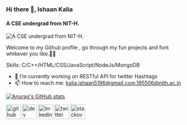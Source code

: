 ### Hi there 👋, Ishaan Kalia
#### A CSE undergrad from NIT-H.
![A CSE undergrad from NIT-H.](https://snyk.io/wp-content/uploads/blog-banner-github-scanning.png)

Welcome to my Github profile , go through my fun projects and fork whikever you like.🌳🌳

Skills: C/C++/HTML/CSS/JavaScript/NodeJs/MongoDB

- 🔭 I’m currently working on RESTful API for twitter Hashtags 
- 📫 How to reach me: kalia.ishaan5196@gmail.com,195506@nith.ac.in 



[![Anurag's GitHub stats](https://github-readme-stats.vercel.app/api?username=sticktrick3181)](https://github.com/anuraghazra/github-readme-stats)





[<img src='https://cdn.jsdelivr.net/npm/simple-icons@3.0.1/icons/github.svg' alt='github' height='40'>](https://github.com/sticktrick3181)  [<img src='https://cdn.jsdelivr.net/npm/simple-icons@3.0.1/icons/dev-dot-to.svg' alt='dev' height='40'>](https://dev.to/https://dev.to/sticktrick3181)  [<img src='https://cdn.jsdelivr.net/npm/simple-icons@3.0.1/icons/linkedin.svg' alt='linkedin' height='40'>](https://www.linkedin.com/in/https://www.linkedin.com/in/ishaan-kalia-52a2a61a0//)  [<img src='https://cdn.jsdelivr.net/npm/simple-icons@3.0.1/icons/twitter.svg' alt='twitter' height='40'>](https://twitter.com/https://twitter.com/ishaan5196)  [<img src='https://cdn.jsdelivr.net/npm/simple-icons@3.0.1/icons/stackoverflow.svg' alt='stackoverflow' height='40'>](https://stackoverflow.com/users/https://stackoverflow.com/users/17144152/ishaan-kalia)  
